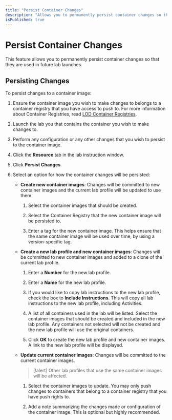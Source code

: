 ```yaml
---
title: "Persist Container Changes"
description: "Allows you to permanently persist container changes so that they are used in future lab launches."
isPublished: true
---
```


# Persist Container Changes

This feature allows you to permanently persist container changes so that they are used in future lab launches.

## Persisting Changes

To persist changes to a container image:

1. Ensure the container image you wish to make changes to belongs to a container registry that you have access to push to. For more information about Container Registries, read [LOD Container Registries](container-registries.md).

1. Launch the lab you that contains the container you wish to make changes to. 

1. Perform any configuration or any other changes that you wish to persist to the container image. 

1. Click the **Resource** tab in the lab instruction window. 

1. Click **Persist Changes**. 

1. Select an option for how the container changes will be persisted:

    - **Create new container images**: Changes will be committed to new container images and the current lab profile will be updated to use them.

        1. Select the container images that should be created.

        1. Select the Container Registry that the new container image will be persisted to. 

        1. Enter a tag for the new container image. This helps ensure that the same container image will be used over time, by using a version-specific tag. 

    - **Create a new lab profile and new container images**: Changes will be committed to new container images and added to a clone of the current lab profile.

        1. Enter a **Number** for the new lab profile.

        1. Enter a **Name** for the new lab profile.

        1. If you would like to copy lab instructions to the new lab profile, check the box to **Include Instructions**. This will copy all lab instructions to the new lab profile, including Activities. 

        1. A list of all containers used in the lab will be listed. Select the container images that should be created and included in the new lab profile. Any containers not selected will not be created and the new lab profile will use the original containers. 

        1. Click **OK** to create the new lab profile and new container images. A link to the new lab profile will be displayed. 

    - **Update current container images**: Changes will be committed to the current container images. 
    
        >[!alert] Other lab profiles that use the same container images will be affected.

        1. Select the container images to update. You may only push changes to containers that belong to a container registry that you have push rights to. 

        1. Add a note summarizing the changes made or configuration of the container image. This is optional but highly recommended.

